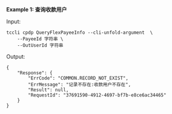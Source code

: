 **Example 1: 查询收款用户**



Input: 

```
tccli cpdp QueryFlexPayeeInfo --cli-unfold-argument  \
    --PayeeId 字符串 \
    --OutUserId 字符串
```

Output: 
```
{
    "Response": {
        "ErrCode": "COMMON.RECORD_NOT_EXIST",
        "ErrMessage": "记录不存在:收款用户不存在",
        "Result": null,
        "RequestId": "37691590-4912-4697-bf7b-e8ce6ac34465"
    }
}
```

